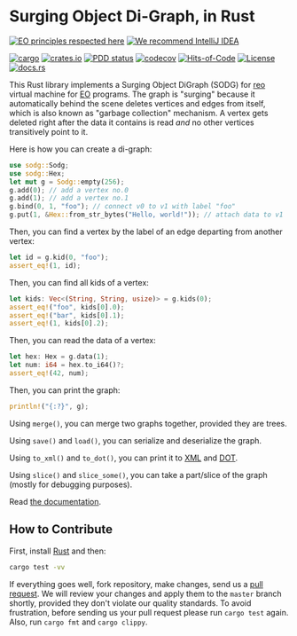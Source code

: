 # Surging Object Di-Graph, in Rust

[![EO principles respected here](https://www.elegantobjects.org/badge.svg)](https://www.elegantobjects.org)
[![We recommend IntelliJ IDEA](https://www.elegantobjects.org/intellij-idea.svg)](https://www.jetbrains.com/idea/)

[![cargo](https://github.com/objectionary/sodg/actions/workflows/cargo.yml/badge.svg)](https://github.com/objectionary/sodg/actions/workflows/cargo.yml)
[![crates.io](https://img.shields.io/crates/v/sodg.svg)](https://crates.io/crates/sodg)
[![PDD status](https://www.0pdd.com/svg?name=objectionary/sodg)](https://www.0pdd.com/p?name=objectionary/sodg)
[![codecov](https://codecov.io/gh/objectionary/sodg/branch/master/graph/badge.svg)](https://codecov.io/gh/objectionary/sodg)
[![Hits-of-Code](https://hitsofcode.com/github/objectionary/sodg)](https://hitsofcode.com/view/github/objectionary/sodg)
[![License](https://img.shields.io/badge/license-MIT-green.svg)](https://github.com/objectionary/sodg/blob/master/LICENSE.txt)
[![docs.rs](https://img.shields.io/docsrs/sodg)](https://docs.rs/sodg/latest/sodg/)

This Rust library implements a Surging Object DiGraph (SODG) for
[reo](https://github.com/objectionary/reo) virtual machine for
[EO](https://www.eolang.org) programs. The graph is "surging" because
it automatically behind the scene deletes vertices and edges from itself,
which is also known as "garbage collection" mechanism. A vertex gets deleted
right after the data it contains is read _and_ no other vertices
transitively point to it.

Here is how you can create a di-graph:

```rust
use sodg::Sodg;
use sodg::Hex;
let mut g = Sodg::empty(256);
g.add(0); // add a vertex no.0
g.add(1); // add a vertex no.1
g.bind(0, 1, "foo"); // connect v0 to v1 with label "foo"
g.put(1, &Hex::from_str_bytes("Hello, world!")); // attach data to v1
```

Then, you can find a vertex by the label of an edge departing
from another vertex:

```rust
let id = g.kid(0, "foo");
assert_eq!(1, id);
```

Then, you can find all kids of a vertex:

```rust
let kids: Vec<(String, String, usize)> = g.kids(0);
assert_eq!("foo", kids[0].0);
assert_eq!("bar", kids[0].1);
assert_eq!(1, kids[0].2);
```

Then, you can read the data of a vertex:

```rust
let hex: Hex = g.data(1);
let num: i64 = hex.to_i64()?;
assert_eq!(42, num);
```

Then, you can print the graph:

```rust
println!("{:?}", g);
```

Using `merge()`, you can merge two graphs together, provided they are trees.

Using `save()` and `load()`, you can serialize and deserialize the graph.

Using `to_xml()` and `to_dot()`, you can print it to
[XML](https://en.wikipedia.org/wiki/XML) and
[DOT](https://graphviz.org/doc/info/lang.html).

Using `slice()` and `slice_some()`, you can take a part/slice
of the graph (mostly for debugging purposes).

Read [the documentation](https://docs.rs/sodg/latest/sodg/).

## How to Contribute

First, install [Rust](https://www.rust-lang.org/tools/install) and then:

```bash
cargo test -vv
```

If everything goes well, fork repository, make changes, send us a
[pull request](https://www.yegor256.com/2014/04/15/github-guidelines.html).
We will review your changes and apply them to the `master` branch shortly,
provided they don't violate our quality standards. To avoid frustration,
before sending us your pull request please run `cargo test` again. Also,
run `cargo fmt` and `cargo clippy`.
